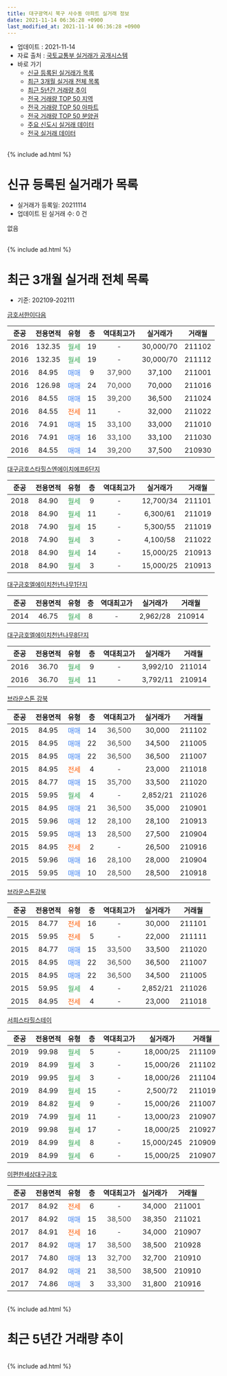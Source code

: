 ```yaml
---
title: 대구광역시 북구 사수동 아파트 실거래 정보
date: 2021-11-14 06:36:28 +0900
last_modified_at: 2021-11-14 06:36:28 +0900
---
```


* 업데이트 : 2021-11-14
* 자료 출처 : [국토교통부 실거래가 공개시스템](http://rt.molit.go.kr)
* 바로 가기
    * [신규 등록된 실거래가 목록](#신규-등록된-실거래가-목록)
    * [최근 3개월 실거래 전체 목록](#최근-3개월-실거래-전체-목록)
    * [최근 5년간 거래량 추이](#최근-5년간-거래량-추이)
    * [전국 거래량 TOP 50 지역](https://inasie.github.io/apt-trade-info/최근-3개월-전국에서-가장-거래가-많이-발생한-지역)
    * [전국 거래량 TOP 50 아파트](https://inasie.github.io/apt-trade-info/최근-3개월-전국에서-가장-거래가-많이-발생한-아파트)
    * [전국 거래량 TOP 50 분양권](https://inasie.github.io/apt-trade-info/최근-3개월-전국에서-가장-거래가-많이-발생한-분양권)
    * [주요 신도시 실거래 데이터](https://inasie.github.io/apt-trade-info/주요-신도시)
    * [전국 실거래 데이터](https://inasie.github.io/apt-trade-info/전국)
<br>
{% include ad.html %}
<br>

# 신규 등록된 실거래가 목록
* 실거래가 등록일: 20211114
* 업데이트 된 실거래 수: 0 건

없음

<br>
{% include ad.html %}
<br>

# 최근 3개월 실거래 전체 목록
* 기준: 202109-202111


[금호서한이다음](https://search.naver.com/search.naver?query=%EB%8C%80%EA%B5%AC%EA%B4%91%EC%97%AD%EC%8B%9C+%EB%B6%81%EA%B5%AC+%EC%82%AC%EC%88%98%EB%8F%99+%EA%B8%88%ED%98%B8%EC%84%9C%ED%95%9C%EC%9D%B4%EB%8B%A4%EC%9D%8C)

|준공|전용면적|유형|층|역대최고가|실거래가|거래월|
|:---:|:---:|:---:|:---:|:---:|:---:|:---:|
|2016|132.35|<span style="color:#34a853">월세</span>|19|<span style="color:#444444">-</span>|30,000/70|211102|
|2016|132.35|<span style="color:#34a853">월세</span>|19|<span style="color:#444444">-</span>|30,000/70|211112|
|2016|84.95|<span style="color:#4285f3">매매</span>|9|<span style="color:#444444">37,900</span>|37,100|211001|
|2016|126.98|<span style="color:#4285f3">매매</span>|24|<span style="color:#444444">70,000</span>|70,000|211016|
|2016|84.55|<span style="color:#4285f3">매매</span>|15|<span style="color:#444444">39,200</span>|36,500|211024|
|2016|84.55|<span style="color:#ff5a00">전세</span>|11|<span style="color:#444444">-</span>|32,000|211022|
|2016|74.91|<span style="color:#4285f3">매매</span>|15|<span style="color:#444444">33,100</span>|33,000|211010|
|2016|74.91|<span style="color:#4285f3">매매</span>|16|<span style="color:#444444">33,100</span>|33,100|211030|
|2016|84.55|<span style="color:#4285f3">매매</span>|14|<span style="color:#444444">39,200</span>|37,500|210930|

[대구금호스타힐스엔에이치에프6단지](https://search.naver.com/search.naver?query=%EB%8C%80%EA%B5%AC%EA%B4%91%EC%97%AD%EC%8B%9C+%EB%B6%81%EA%B5%AC+%EC%82%AC%EC%88%98%EB%8F%99+%EB%8C%80%EA%B5%AC%EA%B8%88%ED%98%B8%EC%8A%A4%ED%83%80%ED%9E%90%EC%8A%A4%EC%97%94%EC%97%90%EC%9D%B4%EC%B9%98%EC%97%90%ED%94%846%EB%8B%A8%EC%A7%80)

|준공|전용면적|유형|층|역대최고가|실거래가|거래월|
|:---:|:---:|:---:|:---:|:---:|:---:|:---:|
|2018|84.90|<span style="color:#34a853">월세</span>|9|<span style="color:#444444">-</span>|12,700/34|211101|
|2018|84.90|<span style="color:#34a853">월세</span>|11|<span style="color:#444444">-</span>|6,300/61|211019|
|2018|74.90|<span style="color:#34a853">월세</span>|15|<span style="color:#444444">-</span>|5,300/55|211019|
|2018|74.90|<span style="color:#34a853">월세</span>|3|<span style="color:#444444">-</span>|4,100/58|211022|
|2018|84.90|<span style="color:#34a853">월세</span>|14|<span style="color:#444444">-</span>|15,000/25|210913|
|2018|84.90|<span style="color:#34a853">월세</span>|3|<span style="color:#444444">-</span>|15,000/25|210913|

[대구금호엘에이치천년나무1단지](https://search.naver.com/search.naver?query=%EB%8C%80%EA%B5%AC%EA%B4%91%EC%97%AD%EC%8B%9C+%EB%B6%81%EA%B5%AC+%EC%82%AC%EC%88%98%EB%8F%99+%EB%8C%80%EA%B5%AC%EA%B8%88%ED%98%B8%EC%97%98%EC%97%90%EC%9D%B4%EC%B9%98%EC%B2%9C%EB%85%84%EB%82%98%EB%AC%B41%EB%8B%A8%EC%A7%80)

|준공|전용면적|유형|층|역대최고가|실거래가|거래월|
|:---:|:---:|:---:|:---:|:---:|:---:|:---:|
|2014|46.75|<span style="color:#34a853">월세</span>|8|<span style="color:#444444">-</span>|2,962/28|210914|

[대구금호엘에이치천년나무8단지](https://search.naver.com/search.naver?query=%EB%8C%80%EA%B5%AC%EA%B4%91%EC%97%AD%EC%8B%9C+%EB%B6%81%EA%B5%AC+%EC%82%AC%EC%88%98%EB%8F%99+%EB%8C%80%EA%B5%AC%EA%B8%88%ED%98%B8%EC%97%98%EC%97%90%EC%9D%B4%EC%B9%98%EC%B2%9C%EB%85%84%EB%82%98%EB%AC%B48%EB%8B%A8%EC%A7%80)

|준공|전용면적|유형|층|역대최고가|실거래가|거래월|
|:---:|:---:|:---:|:---:|:---:|:---:|:---:|
|2016|36.70|<span style="color:#34a853">월세</span>|9|<span style="color:#444444">-</span>|3,992/10|211014|
|2016|36.70|<span style="color:#34a853">월세</span>|11|<span style="color:#444444">-</span>|3,792/11|210914|

[브라운스톤 강북](https://search.naver.com/search.naver?query=%EB%8C%80%EA%B5%AC%EA%B4%91%EC%97%AD%EC%8B%9C+%EB%B6%81%EA%B5%AC+%EC%82%AC%EC%88%98%EB%8F%99+%EB%B8%8C%EB%9D%BC%EC%9A%B4%EC%8A%A4%ED%86%A4+%EA%B0%95%EB%B6%81)

|준공|전용면적|유형|층|역대최고가|실거래가|거래월|
|:---:|:---:|:---:|:---:|:---:|:---:|:---:|
|2015|84.95|<span style="color:#4285f3">매매</span>|14|<span style="color:#444444">36,500</span>|30,000|211102|
|2015|84.95|<span style="color:#4285f3">매매</span>|22|<span style="color:#444444">36,500</span>|34,500|211005|
|2015|84.95|<span style="color:#4285f3">매매</span>|22|<span style="color:#444444">36,500</span>|36,500|211007|
|2015|84.95|<span style="color:#ff5a00">전세</span>|4|<span style="color:#444444">-</span>|23,000|211018|
|2015|84.77|<span style="color:#4285f3">매매</span>|15|<span style="color:#444444">35,700</span>|33,500|211020|
|2015|59.95|<span style="color:#34a853">월세</span>|4|<span style="color:#444444">-</span>|2,852/21|211026|
|2015|84.95|<span style="color:#4285f3">매매</span>|21|<span style="color:#444444">36,500</span>|35,000|210901|
|2015|59.96|<span style="color:#4285f3">매매</span>|12|<span style="color:#444444">28,100</span>|28,100|210913|
|2015|59.95|<span style="color:#4285f3">매매</span>|13|<span style="color:#444444">28,500</span>|27,500|210904|
|2015|84.95|<span style="color:#ff5a00">전세</span>|2|<span style="color:#444444">-</span>|26,500|210916|
|2015|59.96|<span style="color:#4285f3">매매</span>|16|<span style="color:#444444">28,100</span>|28,000|210904|
|2015|59.95|<span style="color:#4285f3">매매</span>|10|<span style="color:#444444">28,500</span>|28,500|210918|

[브라운스톤강북](https://search.naver.com/search.naver?query=%EB%8C%80%EA%B5%AC%EA%B4%91%EC%97%AD%EC%8B%9C+%EB%B6%81%EA%B5%AC+%EC%82%AC%EC%88%98%EB%8F%99+%EB%B8%8C%EB%9D%BC%EC%9A%B4%EC%8A%A4%ED%86%A4%EA%B0%95%EB%B6%81)

|준공|전용면적|유형|층|역대최고가|실거래가|거래월|
|:---:|:---:|:---:|:---:|:---:|:---:|:---:|
|2015|84.77|<span style="color:#ff5a00">전세</span>|16|<span style="color:#444444">-</span>|30,000|211101|
|2015|59.95|<span style="color:#ff5a00">전세</span>|5|<span style="color:#444444">-</span>|22,000|211111|
|2015|84.77|<span style="color:#4285f3">매매</span>|15|<span style="color:#444444">33,500</span>|33,500|211020|
|2015|84.95|<span style="color:#4285f3">매매</span>|22|<span style="color:#444444">36,500</span>|36,500|211007|
|2015|84.95|<span style="color:#4285f3">매매</span>|22|<span style="color:#444444">36,500</span>|34,500|211005|
|2015|59.95|<span style="color:#34a853">월세</span>|4|<span style="color:#444444">-</span>|2,852/21|211026|
|2015|84.95|<span style="color:#ff5a00">전세</span>|4|<span style="color:#444444">-</span>|23,000|211018|

[서희스타힐스테이](https://search.naver.com/search.naver?query=%EB%8C%80%EA%B5%AC%EA%B4%91%EC%97%AD%EC%8B%9C+%EB%B6%81%EA%B5%AC+%EC%82%AC%EC%88%98%EB%8F%99+%EC%84%9C%ED%9D%AC%EC%8A%A4%ED%83%80%ED%9E%90%EC%8A%A4%ED%85%8C%EC%9D%B4)

|준공|전용면적|유형|층|역대최고가|실거래가|거래월|
|:---:|:---:|:---:|:---:|:---:|:---:|:---:|
|2019|99.98|<span style="color:#34a853">월세</span>|5|<span style="color:#444444">-</span>|18,000/25|211109|
|2019|84.99|<span style="color:#34a853">월세</span>|3|<span style="color:#444444">-</span>|15,000/26|211102|
|2019|99.95|<span style="color:#34a853">월세</span>|3|<span style="color:#444444">-</span>|18,000/26|211104|
|2019|84.99|<span style="color:#34a853">월세</span>|15|<span style="color:#444444">-</span>|2,500/72|211019|
|2019|84.82|<span style="color:#34a853">월세</span>|9|<span style="color:#444444">-</span>|15,000/26|211007|
|2019|74.99|<span style="color:#34a853">월세</span>|11|<span style="color:#444444">-</span>|13,000/23|210907|
|2019|99.98|<span style="color:#34a853">월세</span>|17|<span style="color:#444444">-</span>|18,000/25|210927|
|2019|84.99|<span style="color:#34a853">월세</span>|8|<span style="color:#444444">-</span>|15,000/245|210909|
|2019|84.99|<span style="color:#34a853">월세</span>|6|<span style="color:#444444">-</span>|15,000/25|210907|


<script async src="//pagead2.googlesyndication.com/pagead/js/adsbygoogle.js"></script>
<!-- 기본 -->
<ins class="adsbygoogle"
     style="display:block"
     data-ad-client="ca-pub-2446590836940007"
     data-ad-slot="1659523306"
     data-ad-format="auto"
     data-full-width-responsive="true"></ins>
<script>
(adsbygoogle = window.adsbygoogle || []).push({});
</script>


[이편한세상대구금호](https://search.naver.com/search.naver?query=%EB%8C%80%EA%B5%AC%EA%B4%91%EC%97%AD%EC%8B%9C+%EB%B6%81%EA%B5%AC+%EC%82%AC%EC%88%98%EB%8F%99+%EC%9D%B4%ED%8E%B8%ED%95%9C%EC%84%B8%EC%83%81%EB%8C%80%EA%B5%AC%EA%B8%88%ED%98%B8)

|준공|전용면적|유형|층|역대최고가|실거래가|거래월|
|:---:|:---:|:---:|:---:|:---:|:---:|:---:|
|2017|84.92|<span style="color:#ff5a00">전세</span>|6|<span style="color:#444444">-</span>|34,000|211001|
|2017|84.92|<span style="color:#4285f3">매매</span>|15|<span style="color:#444444">38,500</span>|38,350|211021|
|2017|84.91|<span style="color:#ff5a00">전세</span>|16|<span style="color:#444444">-</span>|34,000|210907|
|2017|84.92|<span style="color:#4285f3">매매</span>|17|<span style="color:#444444">38,500</span>|38,500|210928|
|2017|74.80|<span style="color:#4285f3">매매</span>|13|<span style="color:#444444">32,700</span>|32,700|210910|
|2017|84.92|<span style="color:#4285f3">매매</span>|21|<span style="color:#444444">38,500</span>|38,500|210910|
|2017|74.86|<span style="color:#4285f3">매매</span>|3|<span style="color:#444444">33,300</span>|31,800|210916|


<br>
{% include ad.html %}
<br>

# 최근 5년간 거래량 추이


<div style="width:100%;">
    <canvas id="deal_progress" height="200"></canvas>
</div>

<script>
new Chart(document.getElementById("deal_progress"), {
    type: 'line',
    data: {
        labels: ['201611','201612','201701','201702','201703','201704','201705','201706','201707','201708','201709','201710','201711','201712','201801','201802','201803','201804','201805','201806','201807','201808','201809','201810','201811','201812','201901','201902','201903','201904','201905','201906','201907','201908','201909','201910','201911','201912','202001','202002','202003','202004','202005','202006','202007','202008','202009','202010','202011','202012','202101','202102','202103','202104','202105','202106','202107','202108','202109','202110','202111'],
        datasets: [{
            label: '매매',
            pointRadius: 1,
            data: [2, 4, 2, 1, 6, 1, 4, 7, 20, 21, 21, 11, 9, 17, 7, 6, 14, 10, 14, 22, 18, 16, 19, 17, 10, 4, 6, 7, 9, 9, 10, 13, 14, 15, 6, 13, 6, 9, 46, 34, 7, 7, 14, 13, 18, 22, 17, 23, 30, 59, 29, 24, 21, 34, 23, 6, 10, 8, 10, 12, 1],
            borderColor: "rgba(255, 201, 14, 1)",
            backgroundColor: "rgba(255, 201, 14, 0.5)",
            fill: false,
            lineTension: 0
        },{
            label: '전월세',
            pointRadius: 1,
            data: [55, 24, 53, 18, 18, 13, 18, 23, 47, 22, 22, 12, 11, 10, 20, 16, 9, 16, 11, 39, 20, 102, 101, 50, 53, 37, 22, 37, 28, 11, 63, 53, 40, 43, 60, 79, 27, 57, 45, 31, 19, 10, 32, 58, 17, 39, 20, 90, 68, 21, 19, 26, 72, 115, 46, 11, 56, 20, 10, 12, 8],
            borderColor: "rgba(0, 141, 185, 1)",
            backgroundColor: "rgba(0, 141, 185, 0.5)",
            fill: false,
            lineTension: 0
        }
        ]
    },
    options: {
        responsive: true,
        title: {
            display: false
        },
        tooltips: {
            mode: 'index',
            intersect: false
        },
        hover: {
            mode: 'nearest',
            intersect: true
        },
        scales: {
            xAxes: [{
                display: true,
                scaleLabel: {
                    display: true,
                    labelString: '년/월'
                }
            }],
            yAxes: [{
                display: true,
                ticks: {
                    suggestedMin: 0,
                },
                scaleLabel: {
                    display: true,
                    labelString: '실거래 수'
                }
            }]
        }
    }
});

</script>


<br>
{% include ad.html %}
<br>

